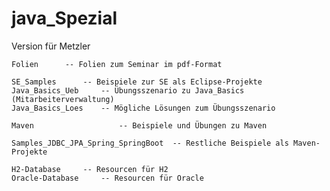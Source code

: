 # java_Spezial
Version für Metzler

	Folien		-- Folien zum Seminar im pdf-Format
	
  	SE_Samples		-- Beispiele zur SE als Eclipse-Projekte
   	Java_Basics_Ueb		-- Übungsszenario zu Java_Basics (Mitarbeiterverwaltung)
    Java_Basics_Loes	-- Mögliche Lösungen zum Übungsszenario

    Maven				    -- Beispiele und Übungen zu Maven
    
	Samples_JDBC_JPA_Spring_SpringBoot  -- Restliche Beispiele als Maven-Projekte

   	H2-Database		-- Resourcen für H2
    Oracle-Database		-- Resourcen für Oracle
	
		
	


	
